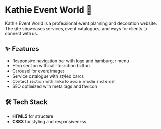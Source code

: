 # Kathie Event World 🌸

Kathie Event World is a professional event planning and decoration website.  
The site showcases services, event catalogues, and ways for clients to connect with us.  

## ✨ Features
- Responsive navigation bar with logo and hamburger menu  
- Hero section with call-to-action button  
- Carousel for event images  
- Service catalogue with styled cards  
- Contact section with links to social media and email  
- SEO optimized with meta tags and favicon  

## 🛠️ Tech Stack
- **HTML5** for structure  
- **CSS3** for styling and responsiveness  



